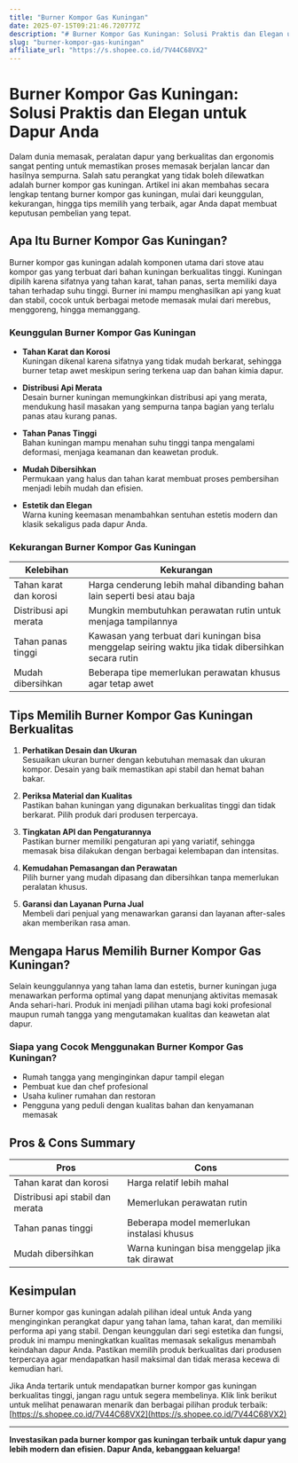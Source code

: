 ```yaml
---
title: "Burner Kompor Gas Kuningan"
date: 2025-07-15T09:21:46.720777Z
description: "# Burner Kompor Gas Kuningan: Solusi Praktis dan Elegan untuk Dapur Anda..."
slug: "burner-kompor-gas-kuningan"
affiliate_url: "https://s.shopee.co.id/7V44C68VX2"
---
```

# Burner Kompor Gas Kuningan: Solusi Praktis dan Elegan untuk Dapur Anda

Dalam dunia memasak, peralatan dapur yang berkualitas dan ergonomis sangat penting untuk memastikan proses memasak berjalan lancar dan hasilnya sempurna. Salah satu perangkat yang tidak boleh dilewatkan adalah burner kompor gas kuningan. Artikel ini akan membahas secara lengkap tentang burner kompor gas kuningan, mulai dari keunggulan, kekurangan, hingga tips memilih yang terbaik, agar Anda dapat membuat keputusan pembelian yang tepat.

## Apa Itu Burner Kompor Gas Kuningan?

Burner kompor gas kuningan adalah komponen utama dari stove atau kompor gas yang terbuat dari bahan kuningan berkualitas tinggi. Kuningan dipilih karena sifatnya yang tahan karat, tahan panas, serta memiliki daya tahan terhadap suhu tinggi. Burner ini mampu menghasilkan api yang kuat dan stabil, cocok untuk berbagai metode memasak mulai dari merebus, menggoreng, hingga memanggang.

### Keunggulan Burner Kompor Gas Kuningan

- **Tahan Karat dan Korosi**  
Kuningan dikenal karena sifatnya yang tidak mudah berkarat, sehingga burner tetap awet meskipun sering terkena uap dan bahan kimia dapur.

- **Distribusi Api Merata**  
Desain burner kuningan memungkinkan distribusi api yang merata, mendukung hasil masakan yang sempurna tanpa bagian yang terlalu panas atau kurang panas.

- **Tahan Panas Tinggi**  
Bahan kuningan mampu menahan suhu tinggi tanpa mengalami deformasi, menjaga keamanan dan keawetan produk.

- **Mudah Dibersihkan**  
Permukaan yang halus dan tahan karat membuat proses pembersihan menjadi lebih mudah dan efisien.

- **Estetik dan Elegan**  
Warna kuning keemasan menambahkan sentuhan estetis modern dan klasik sekaligus pada dapur Anda.

### Kekurangan Burner Kompor Gas Kuningan

| Kelebihan | Kekurangan |
|------------|--------------|
| Tahan karat dan korosi | Harga cenderung lebih mahal dibanding bahan lain seperti besi atau baja |
| Distribusi api merata | Mungkin membutuhkan perawatan rutin untuk menjaga tampilannya |
| Tahan panas tinggi | Kawasan yang terbuat dari kuningan bisa menggelap seiring waktu jika tidak dibersihkan secara rutin |
| Mudah dibersihkan | Beberapa tipe memerlukan perawatan khusus agar tetap awet |

## Tips Memilih Burner Kompor Gas Kuningan Berkualitas

1. **Perhatikan Desain dan Ukuran**  
Sesuaikan ukuran burner dengan kebutuhan memasak dan ukuran kompor. Desain yang baik memastikan api stabil dan hemat bahan bakar.

2. **Periksa Material dan Kualitas**  
Pastikan bahan kuningan yang digunakan berkualitas tinggi dan tidak berkarat. Pilih produk dari produsen terpercaya.

3. **Tingkatan API dan Pengaturannya**  
Pastikan burner memiliki pengaturan api yang variatif, sehingga memasak bisa dilakukan dengan berbagai kelembapan dan intensitas.

4. **Kemudahan Pemasangan dan Perawatan**  
Pilih burner yang mudah dipasang dan dibersihkan tanpa memerlukan peralatan khusus.

5. **Garansi dan Layanan Purna Jual**  
Membeli dari penjual yang menawarkan garansi dan layanan after-sales akan memberikan rasa aman.

## Mengapa Harus Memilih Burner Kompor Gas Kuningan?

Selain keunggulannya yang tahan lama dan estetis, burner kuningan juga menawarkan performa optimal yang dapat menunjang aktivitas memasak Anda sehari-hari. Produk ini menjadi pilihan utama bagi koki profesional maupun rumah tangga yang mengutamakan kualitas dan keawetan alat dapur.

### Siapa yang Cocok Menggunakan Burner Kompor Gas Kuningan?

- Rumah tangga yang menginginkan dapur tampil elegan
- Pembuat kue dan chef profesional
- Usaha kuliner rumahan dan restoran
- Pengguna yang peduli dengan kualitas bahan dan kenyamanan memasak

## Pros & Cons Summary

| Pros | Cons |
|--------|--------|
| Tahan karat dan korosi | Harga relatif lebih mahal |
| Distribusi api stabil dan merata | Memerlukan perawatan rutin |
| Tahan panas tinggi | Beberapa model memerlukan instalasi khusus |
| Mudah dibersihkan | Warna kuningan bisa menggelap jika tak dirawat |

## Kesimpulan

Burner kompor gas kuningan adalah pilihan ideal untuk Anda yang menginginkan perangkat dapur yang tahan lama, tahan karat, dan memiliki performa api yang stabil. Dengan keunggulan dari segi estetika dan fungsi, produk ini mampu meningkatkan kualitas memasak sekaligus menambah keindahan dapur Anda. Pastikan memilih produk berkualitas dari produsen terpercaya agar mendapatkan hasil maksimal dan tidak merasa kecewa di kemudian hari.

Jika Anda tertarik untuk mendapatkan burner kompor gas kuningan berkualitas tinggi, jangan ragu untuk segera membelinya. Klik link berikut untuk melihat penawaran menarik dan berbagai pilihan produk terbaik: [https://s.shopee.co.id/7V44C68VX2](https://s.shopee.co.id/7V44C68VX2)

---

**Investasikan pada burner kompor gas kuningan terbaik untuk dapur yang lebih modern dan efisien. Dapur Anda, kebanggaan keluarga!**